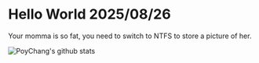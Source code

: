 # Hello World 2025/08/26

Your momma is so fat, you need to switch to NTFS to store a picture of her.

![PoyChang's github stats](https://github-readme-stats.vercel.app/api?username=poychang&show_icons=true&theme=dracula)
